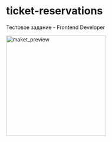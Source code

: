 
# ticket-reservations
Тестовое задание - Frontend Developer

<img width="271" alt="maket_preview" src="https://github.com/user-attachments/assets/b9405284-3190-4a41-a0d9-365848fcafb1">
